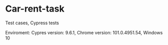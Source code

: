 # Car-rent-task
Test cases, Cypress tests

Enviroment: Cypres version: 9.6.1, Chrome version: 101.0.4951.54, Windows 10
